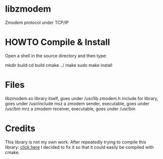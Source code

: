 # libzmodem
Zmodem protocol under TCP/IP

# HOWTO Compile & Install
Open a shell in the source directory and then type:

mkdir build
cd build
cmake ../
make
sudo make install

# Files
libzmodem.so    library itself, goes under /usr/lib
zmodem.h        include for library, goes under /usr/include
msz             a zmodem sender, executable, goes under /usr/bin
mrz             a zmodem receiver, executable, goes under /usr/bin

# Credits
This library is not my own work. After repeatedly trying to compile this library:
[click here](https://github.com/spk121/libzmodem)
I decided to fix it so that it could easily be compiled with cmake.
